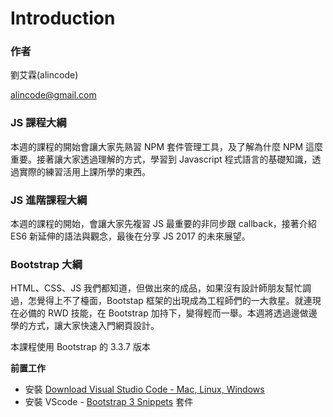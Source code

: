 # Introduction

### 作者

劉艾霖(alincode)

alincode@gmail.com

### JS 課程大綱

本週的課程的開始會讓大家先熟習 NPM 套件管理工具，及了解為什麼 NPM 這麼重要。接著讓大家透過理解的方式，學習到 Javascript 程式語言的基礎知識，透過實際的練習活用上課所學的東西。

### JS 進階課程大綱

本週的課程的開始，會讓大家先複習 JS 最重要的非同步跟 callback，接著介紹 ES6 新延伸的語法與觀念，最後在分享 JS 2017 的未來展望。

### Bootstrap 大綱

HTML、CSS、JS 我們都知道，但做出來的成品，如果沒有設計師朋友幫忙調過，怎覺得上不了檯面，Bootstap 框架的出現成為工程師們的一大救星。就連現在必備的 RWD 技能，在 Bootstrap 加持下，變得輕而一舉。本週將透過邊做邊學的方式，讓大家快速入門網頁設計。

本課程使用 Bootstrap 的 3.3.7 版本

**前置工作**

* 安裝 [Download Visual Studio Code - Mac, Linux, Windows](https://code.visualstudio.com/download)
* 安裝 VScode - [Bootstrap 3 Snippets](https://marketplace.visualstudio.com/items?itemName=wcwhitehead.bootstrap-3-snippets) 套件